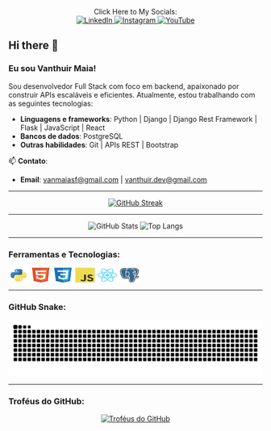 <p align="center">
  <span>Click Here to My Socials:</span><br/>

  <a href="https://www.linkedin.com/in/vanthuir-maia-47767810b/" target="blank">
    <img src="https://raw.githubusercontent.com/rahuldkjain/github-profile-readme-generator/master/src/images/icons/Social/linked-in-alt.svg" alt="LinkedIn" height="30" width="40" />
  </a>
  
  <a href="https://www.instagram.com/vanthuirmaia/" target="blank">
    <img src="https://raw.githubusercontent.com/rahuldkjain/github-profile-readme-generator/master/src/images/icons/Social/instagram.svg" alt="Instagram" height="30" width="40" />
  </a>

  <a href="https://www.youtube.com/@vanthuirmaia9445" target="blank">
    <img src="https://raw.githubusercontent.com/rahuldkjain/github-profile-readme-generator/master/src/images/icons/Social/youtube.svg" alt="YouTube" height="30" width="40" />
  </a>
</p>

## Hi there 👋

### Eu sou Vanthuir Maia!

Sou desenvolvedor Full Stack com foco em backend, apaixonado por construir APIs escaláveis e eficientes. Atualmente, estou trabalhando com as seguintes tecnologias:

- **Linguagens e frameworks**: Python | Django | Django Rest Framework | Flask | JavaScript | React
- **Bancos de dados**: PostgreSQL
- **Outras habilidades**: Git | APIs REST | Bootstrap

📫 **Contato**:  
- **Email**: [vanmaiasf@gmail.com](mailto:vanmaiasf@gmail.com) | [vanthuir.dev@gmail.com](mailto:vanthuir.dev@gmail.com)  

---

<p align="center">
  <a href="https://git.io/streak-stats"><img src="https://streak-stats.demolab.com?user=VanthuirMaia&theme=dracula" alt="GitHub Streak" /></a>
</p>

---

<p align="center">
  <img src="https://github-readme-stats.vercel.app/api?username=VanthuirMaia&show_icons=true&theme=radical" alt="GitHub Stats" />
  <img src="https://github-readme-stats.vercel.app/api/top-langs/?username=VanthuirMaia&layout=compact" alt="Top Langs" />
</p>

---

### Ferramentas e Tecnologias:
<div> 
  <img align="center" alt="Python" height="30" width="40" src="https://raw.githubusercontent.com/devicons/devicon/master/icons/python/python-original.svg">
  <img align="center" alt="HTML" height="30" width="40" src="https://raw.githubusercontent.com/devicons/devicon/master/icons/html5/html5-original.svg">
  <img align="center" alt="CSS" height="30" width="40" src="https://raw.githubusercontent.com/devicons/devicon/master/icons/css3/css3-original.svg">
  <img align="center" alt="JavaScript" height="30" width="40" src="https://raw.githubusercontent.com/devicons/devicon/master/icons/javascript/javascript-original.svg">
  <img align="center" alt="React" height="30" width="40" src="https://raw.githubusercontent.com/devicons/devicon/master/icons/react/react-original.svg">
  <img align="center" alt="PostgreSQL" height="30" width="40" src="https://raw.githubusercontent.com/devicons/devicon/master/icons/postgresql/postgresql-original.svg">
</div>

---

### GitHub Snake:
<p align="center">
  <picture>
    <source media="(prefers-color-scheme: dark)" srcset="https://raw.githubusercontent.com/VanthuirMaia/VanthuirMaia/output/github-contribution-grid-snake-dark.svg" />
    <source media="(prefers-color-scheme: light)" srcset="https://raw.githubusercontent.com/VanthuirMaia/VanthuirMaia/output/github-contribution-grid-snake.svg" />
    <img alt="github contribution grid snake animation" src="https://raw.githubusercontent.com/VanthuirMaia/VanthuirMaia/output/github-contribution-grid-snake.svg" />
  </picture>
</p>

---

### Troféus do GitHub:
<p align="center">
  <a href="https://github.com/ryo-ma/github-profile-trophy">
    <img src="https://github-profile-trophy.vercel.app/?username=VanthuirMaia&theme=cobalt&column=5&margin-w=5&margin-h=25" alt="Troféus do GitHub" />
  </a>
</p>
